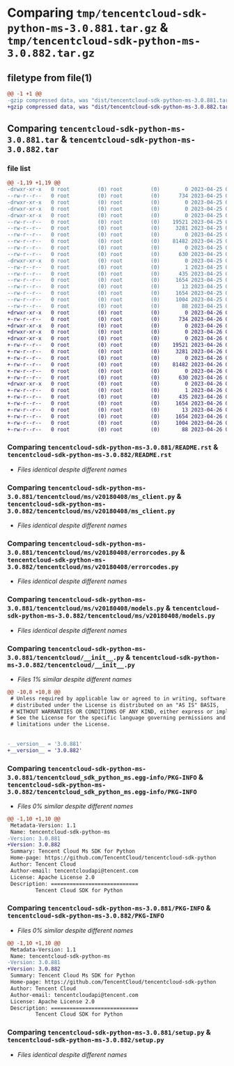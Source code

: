 # Comparing `tmp/tencentcloud-sdk-python-ms-3.0.881.tar.gz` & `tmp/tencentcloud-sdk-python-ms-3.0.882.tar.gz`

## filetype from file(1)

```diff
@@ -1 +1 @@
-gzip compressed data, was "dist/tencentcloud-sdk-python-ms-3.0.881.tar", last modified: Tue Apr 25 00:45:50 2023, max compression
+gzip compressed data, was "dist/tencentcloud-sdk-python-ms-3.0.882.tar", last modified: Wed Apr 26 03:39:17 2023, max compression
```

## Comparing `tencentcloud-sdk-python-ms-3.0.881.tar` & `tencentcloud-sdk-python-ms-3.0.882.tar`

### file list

```diff
@@ -1,19 +1,19 @@
-drwxr-xr-x   0 root         (0) root         (0)        0 2023-04-25 00:45:50.000000 tencentcloud-sdk-python-ms-3.0.881/
--rw-r--r--   0 root         (0) root         (0)      734 2023-04-25 00:45:50.000000 tencentcloud-sdk-python-ms-3.0.881/README.rst
-drwxr-xr-x   0 root         (0) root         (0)        0 2023-04-25 00:45:50.000000 tencentcloud-sdk-python-ms-3.0.881/tencentcloud/
-drwxr-xr-x   0 root         (0) root         (0)        0 2023-04-25 00:45:50.000000 tencentcloud-sdk-python-ms-3.0.881/tencentcloud/ms/
-drwxr-xr-x   0 root         (0) root         (0)        0 2023-04-25 00:45:50.000000 tencentcloud-sdk-python-ms-3.0.881/tencentcloud/ms/v20180408/
--rw-r--r--   0 root         (0) root         (0)    19521 2023-04-25 00:45:50.000000 tencentcloud-sdk-python-ms-3.0.881/tencentcloud/ms/v20180408/ms_client.py
--rw-r--r--   0 root         (0) root         (0)     3281 2023-04-25 00:45:50.000000 tencentcloud-sdk-python-ms-3.0.881/tencentcloud/ms/v20180408/errorcodes.py
--rw-r--r--   0 root         (0) root         (0)        0 2023-04-25 00:45:50.000000 tencentcloud-sdk-python-ms-3.0.881/tencentcloud/ms/v20180408/__init__.py
--rw-r--r--   0 root         (0) root         (0)    81482 2023-04-25 00:45:50.000000 tencentcloud-sdk-python-ms-3.0.881/tencentcloud/ms/v20180408/models.py
--rw-r--r--   0 root         (0) root         (0)        0 2023-04-25 00:45:50.000000 tencentcloud-sdk-python-ms-3.0.881/tencentcloud/ms/__init__.py
--rw-r--r--   0 root         (0) root         (0)      630 2023-04-25 00:45:50.000000 tencentcloud-sdk-python-ms-3.0.881/tencentcloud/__init__.py
-drwxr-xr-x   0 root         (0) root         (0)        0 2023-04-25 00:45:50.000000 tencentcloud-sdk-python-ms-3.0.881/tencentcloud_sdk_python_ms.egg-info/
--rw-r--r--   0 root         (0) root         (0)        1 2023-04-25 00:45:50.000000 tencentcloud-sdk-python-ms-3.0.881/tencentcloud_sdk_python_ms.egg-info/dependency_links.txt
--rw-r--r--   0 root         (0) root         (0)      435 2023-04-25 00:45:50.000000 tencentcloud-sdk-python-ms-3.0.881/tencentcloud_sdk_python_ms.egg-info/SOURCES.txt
--rw-r--r--   0 root         (0) root         (0)     1654 2023-04-25 00:45:50.000000 tencentcloud-sdk-python-ms-3.0.881/tencentcloud_sdk_python_ms.egg-info/PKG-INFO
--rw-r--r--   0 root         (0) root         (0)       13 2023-04-25 00:45:50.000000 tencentcloud-sdk-python-ms-3.0.881/tencentcloud_sdk_python_ms.egg-info/top_level.txt
--rw-r--r--   0 root         (0) root         (0)     1654 2023-04-25 00:45:50.000000 tencentcloud-sdk-python-ms-3.0.881/PKG-INFO
--rw-r--r--   0 root         (0) root         (0)     1004 2023-04-25 00:45:50.000000 tencentcloud-sdk-python-ms-3.0.881/setup.py
--rw-r--r--   0 root         (0) root         (0)       88 2023-04-25 00:45:50.000000 tencentcloud-sdk-python-ms-3.0.881/setup.cfg
+drwxr-xr-x   0 root         (0) root         (0)        0 2023-04-26 03:39:17.000000 tencentcloud-sdk-python-ms-3.0.882/
+-rw-r--r--   0 root         (0) root         (0)      734 2023-04-26 03:39:17.000000 tencentcloud-sdk-python-ms-3.0.882/README.rst
+drwxr-xr-x   0 root         (0) root         (0)        0 2023-04-26 03:39:17.000000 tencentcloud-sdk-python-ms-3.0.882/tencentcloud/
+drwxr-xr-x   0 root         (0) root         (0)        0 2023-04-26 03:39:17.000000 tencentcloud-sdk-python-ms-3.0.882/tencentcloud/ms/
+drwxr-xr-x   0 root         (0) root         (0)        0 2023-04-26 03:39:17.000000 tencentcloud-sdk-python-ms-3.0.882/tencentcloud/ms/v20180408/
+-rw-r--r--   0 root         (0) root         (0)    19521 2023-04-26 03:39:17.000000 tencentcloud-sdk-python-ms-3.0.882/tencentcloud/ms/v20180408/ms_client.py
+-rw-r--r--   0 root         (0) root         (0)     3281 2023-04-26 03:39:17.000000 tencentcloud-sdk-python-ms-3.0.882/tencentcloud/ms/v20180408/errorcodes.py
+-rw-r--r--   0 root         (0) root         (0)        0 2023-04-26 03:39:17.000000 tencentcloud-sdk-python-ms-3.0.882/tencentcloud/ms/v20180408/__init__.py
+-rw-r--r--   0 root         (0) root         (0)    81482 2023-04-26 03:39:17.000000 tencentcloud-sdk-python-ms-3.0.882/tencentcloud/ms/v20180408/models.py
+-rw-r--r--   0 root         (0) root         (0)        0 2023-04-26 03:39:17.000000 tencentcloud-sdk-python-ms-3.0.882/tencentcloud/ms/__init__.py
+-rw-r--r--   0 root         (0) root         (0)      630 2023-04-26 03:39:17.000000 tencentcloud-sdk-python-ms-3.0.882/tencentcloud/__init__.py
+drwxr-xr-x   0 root         (0) root         (0)        0 2023-04-26 03:39:17.000000 tencentcloud-sdk-python-ms-3.0.882/tencentcloud_sdk_python_ms.egg-info/
+-rw-r--r--   0 root         (0) root         (0)        1 2023-04-26 03:39:17.000000 tencentcloud-sdk-python-ms-3.0.882/tencentcloud_sdk_python_ms.egg-info/dependency_links.txt
+-rw-r--r--   0 root         (0) root         (0)      435 2023-04-26 03:39:17.000000 tencentcloud-sdk-python-ms-3.0.882/tencentcloud_sdk_python_ms.egg-info/SOURCES.txt
+-rw-r--r--   0 root         (0) root         (0)     1654 2023-04-26 03:39:17.000000 tencentcloud-sdk-python-ms-3.0.882/tencentcloud_sdk_python_ms.egg-info/PKG-INFO
+-rw-r--r--   0 root         (0) root         (0)       13 2023-04-26 03:39:17.000000 tencentcloud-sdk-python-ms-3.0.882/tencentcloud_sdk_python_ms.egg-info/top_level.txt
+-rw-r--r--   0 root         (0) root         (0)     1654 2023-04-26 03:39:17.000000 tencentcloud-sdk-python-ms-3.0.882/PKG-INFO
+-rw-r--r--   0 root         (0) root         (0)     1004 2023-04-26 03:39:17.000000 tencentcloud-sdk-python-ms-3.0.882/setup.py
+-rw-r--r--   0 root         (0) root         (0)       88 2023-04-26 03:39:17.000000 tencentcloud-sdk-python-ms-3.0.882/setup.cfg
```

### Comparing `tencentcloud-sdk-python-ms-3.0.881/README.rst` & `tencentcloud-sdk-python-ms-3.0.882/README.rst`

 * *Files identical despite different names*

### Comparing `tencentcloud-sdk-python-ms-3.0.881/tencentcloud/ms/v20180408/ms_client.py` & `tencentcloud-sdk-python-ms-3.0.882/tencentcloud/ms/v20180408/ms_client.py`

 * *Files identical despite different names*

### Comparing `tencentcloud-sdk-python-ms-3.0.881/tencentcloud/ms/v20180408/errorcodes.py` & `tencentcloud-sdk-python-ms-3.0.882/tencentcloud/ms/v20180408/errorcodes.py`

 * *Files identical despite different names*

### Comparing `tencentcloud-sdk-python-ms-3.0.881/tencentcloud/ms/v20180408/models.py` & `tencentcloud-sdk-python-ms-3.0.882/tencentcloud/ms/v20180408/models.py`

 * *Files identical despite different names*

### Comparing `tencentcloud-sdk-python-ms-3.0.881/tencentcloud/__init__.py` & `tencentcloud-sdk-python-ms-3.0.882/tencentcloud/__init__.py`

 * *Files 1% similar despite different names*

```diff
@@ -10,8 +10,8 @@
 # Unless required by applicable law or agreed to in writing, software
 # distributed under the License is distributed on an "AS IS" BASIS,
 # WITHOUT WARRANTIES OR CONDITIONS OF ANY KIND, either express or implied.
 # See the License for the specific language governing permissions and
 # limitations under the License.
 
 
-__version__ = '3.0.881'
+__version__ = '3.0.882'
```

### Comparing `tencentcloud-sdk-python-ms-3.0.881/tencentcloud_sdk_python_ms.egg-info/PKG-INFO` & `tencentcloud-sdk-python-ms-3.0.882/tencentcloud_sdk_python_ms.egg-info/PKG-INFO`

 * *Files 0% similar despite different names*

```diff
@@ -1,10 +1,10 @@
 Metadata-Version: 1.1
 Name: tencentcloud-sdk-python-ms
-Version: 3.0.881
+Version: 3.0.882
 Summary: Tencent Cloud Ms SDK for Python
 Home-page: https://github.com/TencentCloud/tencentcloud-sdk-python
 Author: Tencent Cloud
 Author-email: tencentcloudapi@tencent.com
 License: Apache License 2.0
 Description: ============================
         Tencent Cloud SDK for Python
```

### Comparing `tencentcloud-sdk-python-ms-3.0.881/PKG-INFO` & `tencentcloud-sdk-python-ms-3.0.882/PKG-INFO`

 * *Files 0% similar despite different names*

```diff
@@ -1,10 +1,10 @@
 Metadata-Version: 1.1
 Name: tencentcloud-sdk-python-ms
-Version: 3.0.881
+Version: 3.0.882
 Summary: Tencent Cloud Ms SDK for Python
 Home-page: https://github.com/TencentCloud/tencentcloud-sdk-python
 Author: Tencent Cloud
 Author-email: tencentcloudapi@tencent.com
 License: Apache License 2.0
 Description: ============================
         Tencent Cloud SDK for Python
```

### Comparing `tencentcloud-sdk-python-ms-3.0.881/setup.py` & `tencentcloud-sdk-python-ms-3.0.882/setup.py`

 * *Files identical despite different names*

